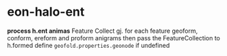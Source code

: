 
# eon-halo-ent
**process h.ent animas**
Feature Collect gj. for each feature
 geoform, conform, ereform and proform anigrams
 then pass the FeatureCollection to h.formed
 define `geofold.properties.geonode` if undefined